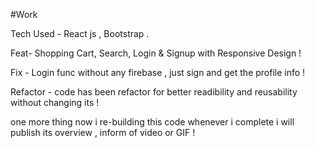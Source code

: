 #Work

Tech Used - React js , Bootstrap .

Feat- Shopping Cart, Search, Login & Signup with Responsive Design  !

Fix - Login func without any firebase , just sign and get the profile info !

Refactor - code has been refactor for better readibility and reusability without changing its !

one more thing now i re-building this code whenever i complete i will publish its overview , inform of video or GIF !
